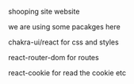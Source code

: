 shooping site website 

we are using some pacakges here 


chakra-ui/react for css and styles 

react-router-dom for routes 


react-cookie for read the cookie  etc 
